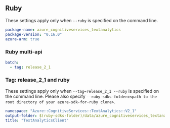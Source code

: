 ## Ruby

These settings apply only when `--ruby` is specified on the command line.

``` yaml
package-name: azure_cognitiveservices_textanalytics
package-version: "0.16.0"
azure-arm: true
```

### Ruby multi-api

``` yaml $(ruby) && $(multiapi)
batch:
  - tag: release_2_1
```

### Tag: release_2_1 and ruby

These settings apply only when `--tag=release_2_1 --ruby` is specified on the command line.
Please also specify `--ruby-sdks-folder=<path to the root directory of your azure-sdk-for-ruby clone>`.

``` yaml $(tag) == 'release_2_1' && $(ruby)
namespace: "Azure::CognitiveServices::TextAnalytics::V2_1"
output-folder: $(ruby-sdks-folder)/data/azure_cognitiveservices_textanalytics/lib
title: "TextAnalyticsClient"
```
